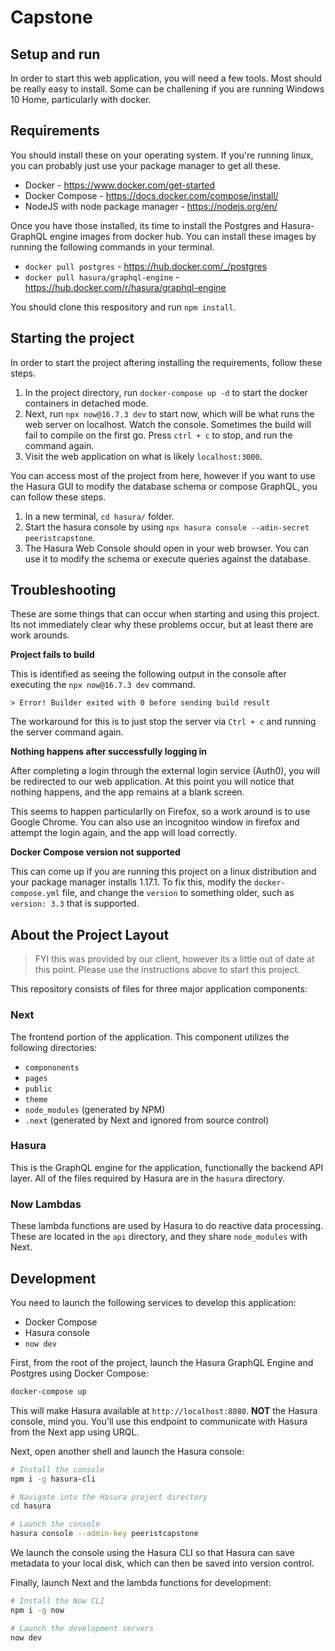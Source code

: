# Capstone

## Setup and run

In order to start this web application, you will need a few tools. Most should be really easy to install. Some can be challening if you are running Windows 10 Home, particularly with docker.

Requirements
---
You should install these on your operating system. If you're running linux, you can probably just use your package manager to get all these.

- Docker - https://www.docker.com/get-started
- Docker Compose - https://docs.docker.com/compose/install/
- NodeJS with node package manager - https://nodejs.org/en/

Once you have those installed, its time to install the Postgres and Hasura-GraphQL engine images from docker hub. You can install these images by running the following commands in your terminal.
- `docker pull postgres` - https://hub.docker.com/_/postgres
- `docker pull hasura/graphql-engine` - https://hub.docker.com/r/hasura/graphql-engine

You should clone this respository and run `npm install`. 

Starting the project
---
In order to start the project aftering installing the requirements, follow these steps.

1. In the project directory, run `docker-compose up -d` to start the docker containers in detached mode.
2. Next, run `npx now@16.7.3 dev` to start now, which will be what runs the web server on localhost. Watch the console. Sometimes the build will fail to compile on the first go. Press `ctrl + c` to stop, and run the command again.
3. Visit the web application on what is likely `localhost:3000`. 

You can access most of the project from here, however if you want to use the Hasura GUI to modify the database schema or compose GraphQL, you can follow these steps.

1. In a new terminal, `cd hasura/` folder.
2. Start the hasura console by using `npx hasura console --adin-secret peeristcapstone`.
3. The Hasura Web Console should open in your web browser. You can use it to modify the schema or execute queries against the database.

Troubleshooting
--
These are some things that can occur when starting and using this project. Its not immediately clear why these problems occur, but at least there are work arounds.

**Project fails to build**

This is identified as seeing the following output in the console after executing the `npx now@16.7.3 dev` command.

`> Error! Builder exited with 0 before sending build result`

The workaround for this is to just stop the server via `Ctrl + c` and running the server command again.

**Nothing happens after successfully logging in**

After completing a login through the external login service
(Auth0), you will be redirected to our web application. At this point you will notice that nothing happens, and the
app remains at a blank screen.

This seems to happen particularlly on Firefox, so a work around is to use Google Chrome. You can also use an incognitoo window in firefox and attempt the login again, and the app will load correctly.

**Docker Compose version not supported**

This can come up if you are running this project on a linux distribution and
your package manager installs 1.17.1. To fix this, modify the `docker-compose.yml` file, and change the `version` to something older, such as `version: 3.3` that is supported.

## About the Project Layout

>FYI this was provided by our client, however its a little out of date at this point. Please use the instructions above to start this project.

This repository consists of files for three major application components:

### Next

The frontend portion of the application. This component utilizes the following directories:

- `compononents`
- `pages`
- `public`
- `theme`
- `node_modules` (generated by NPM)
- `.next` (generated by Next and ignored from source control)

### Hasura

This is the GraphQL engine for the application, functionally the backend API layer. All of the files required by Hasura are in the `hasura` directory.

### Now Lambdas

These lambda functions are used by Hasura to do reactive data processing. These are located in the `api` directory, and they share `node_modules` with Next.

## Development

You need to launch the following services to develop this application:

- Docker Compose
- Hasura console
- `now dev`

First, from the root of the project, launch the Hasura GraphQL Engine and Postgres using Docker Compose:

```sh
docker-compose up
```

This will make Hasura available at `http://localhost:8080`. **NOT** the Hasura console, mind you. You'll use this endpoint to communicate with Hasura from the Next app using URQL.

Next, open another shell and launch the Hasura console:

```sh
# Install the console
npm i -g hasura-cli

# Navigate into the Hasura project directory
cd hasura

# Launch the console
hasura console --admin-key peeristcapstone
```

We launch the console using the Hasura CLI so that Hasura can save metadata to your local disk, which can then be saved into version control.

Finally, launch Next and the lambda functions for development:

```sh
# Install the Now CLI
npm i -g now

# Launch the development servers
now dev
```

